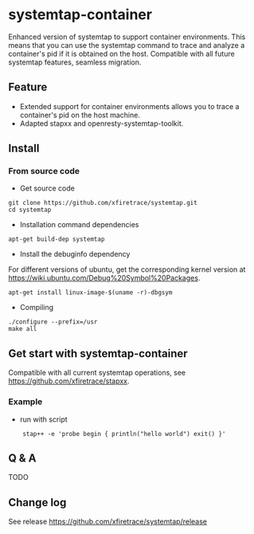 # systemtap-container

Enhanced version of systemtap to support container environments. This means that you can use the systemtap command to trace and analyze a container's pid if it is obtained on the host. Compatible with all future systemtap features, seamless migration.

## Feature

* Extended support for container environments allows you to trace a container's pid on the host machine.
* Adapted stapxx and openresty-systemtap-toolkit.

## Install

### From source code

* Get source code

```shell
git clone https://github.com/xfiretrace/systemtap.git
cd systemtap
```

* Installation command dependencies

```shell
apt-get build-dep systemtap 
```

* Install the debuginfo dependency

For different versions of ubuntu, get the corresponding kernel version at <https://wiki.ubuntu.com/Debug%20Symbol%20Packages>.

```shell
apt-get install linux-image-$(uname -r)-dbgsym
```

* Compiling

```shell
./configure --prefix=/usr
make all
```

## Get start with systemtap-container

Compatible with all current systemtap operations, see <https://github.com/xfiretrace/stapxx>.

### Example

* run with script 
  
``` shell
    stap++ -e 'probe begin { println("hello world") exit() }'
```

## Q & A

TODO

## Change log

See release <https://github.com/xfiretrace/systemtap/release>